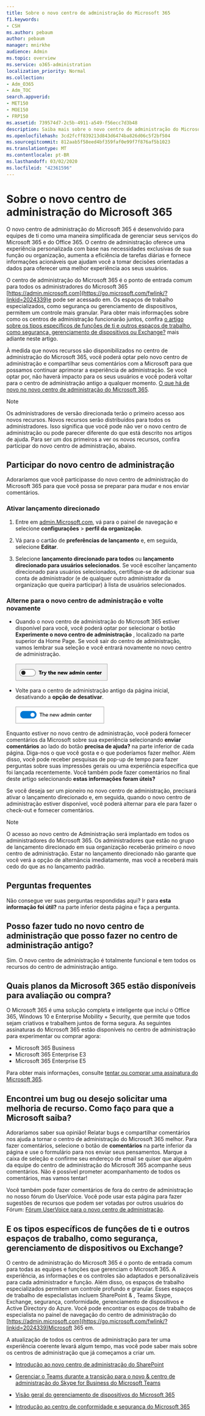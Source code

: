 ```yaml
---
title: Sobre o novo centro de administração do Microsoft 365
f1.keywords:
- CSH
ms.author: pebaum
author: pebaum
manager: mnirkhe
audience: Admin
ms.topic: overview
ms.service: o365-administration
localization_priority: Normal
ms.collection:
- Adm_O365
- Adm_TOC
search.appverid:
- MET150
- MOE150
- FRP150
ms.assetid: 739574d7-2c5b-4911-a549-f56ecc7d3b48
description: Saiba mais sobre o novo centro de administração do Microsoft 365.
ms.openlocfilehash: 3cd2fcff839213d843d6474ba826d06c5f2bf504
ms.sourcegitcommit: 812aab5f58eed4bf359faf0e99f7f876af5b1023
ms.translationtype: MT
ms.contentlocale: pt-BR
ms.lasthandoff: 03/02/2020
ms.locfileid: "42361596"
---
```

# <a name="about-the-new-microsoft-365-admin-center"></a>Sobre o novo centro de administração do Microsoft 365

O novo centro de administração do Microsoft 365 é desenvolvido para equipes de ti como uma maneira simplificada de gerenciar seus serviços do Microsoft 365 e do Office 365. O centro de administração oferece uma experiência personalizada com base nas necessidades exclusivas de sua função ou organização, aumenta a eficiência de tarefas diárias e fornece informações acionáveis que ajudam você a tomar decisões orientadas a dados para oferecer uma melhor experiência aos seus usuários.
  
O centro de administração do Microsoft 365 é o ponto de entrada comum para todos os administradores do Microsoft 365 [https://admin.microsoft.com](https://go.microsoft.com/fwlink/?linkid=2024339)e pode ser acessado em. Os espaços de trabalho especializados, como segurança ou gerenciamento de dispositivos, permitem um controle mais granular. Para obter mais informações sobre como os centros de administração funcionarão juntos, confira [o artigo sobre os tipos específicos de funções de ti e outros espaços de trabalho, como segurança, gerenciamento de dispositivos ou Exchange?](#what-about-the-specific-types-of-it-roles-and-other-workspaces-like-security-device-management-or-exchange) mais adiante neste artigo. 
  
À medida que novos recursos são disponibilizados no centro de administração do Microsoft 365, você poderá optar pelo novo centro de administração e compartilhar seus comentários com a Microsoft para que possamos continuar aprimorar a experiência de administração. Se você optar por, não haverá impacto para os seus usuários e você poderá voltar para o centro de administração antigo a qualquer momento.
[O que há de novo no novo centro de administração do Microsoft 365](whats-new-in-preview.md).
  
> [!NOTE]
> Os administradores de versão direcionada terão o primeiro acesso aos novos recursos. Novos recursos serão distribuídos para todos os administradores. Isso significa que você pode não ver o novo centro de administração ou pode parecer diferente do que está descrito nos artigos de ajuda. Para ser um dos primeiros a ver os novos recursos, confira participar do novo centro de administração, abaixo. 
    
## <a name="participate-in-the-new-admin-center"></a>Participar do novo centro de administração
Adoraríamos que você participasse do novo centro de administração do Microsoft 365 para que você possa se preparar para mudar e nos enviar comentários.

### <a name="turn-on-targeted-release"></a>Ativar lançamento direcionado

1. Entre em [admin.Microsoft.com](https://admin.microsoft.com), vá para o painel de navegação e selecione **configurações** \> **perfil da organização**.
    
2. Vá para o cartão de **preferências de lançamento** e, em seguida, selecione **Editar**. 
    
3.  Selecione **lançamento direcionado para todos** ou **lançamento direcionado para usuários selecionados**. Se você escolher lançamento direcionado para usuários selecionados, certifique-se de adicionar sua conta de administrador (e de qualquer outro administrador da organização que queira participar) à lista de usuários selecionados.
    
### <a name="switch-to-the-new-admin-center-and-back-again"></a>Alterne para o novo centro de administração e volte novamente

- Quando o novo centro de administração do Microsoft 365 estiver disponível para você, você poderá optar por selecionar o botão **Experimente o novo centro de administração** , localizado na parte superior da Home Page. Se você sair do centro de administração, vamos lembrar sua seleção e você entrará novamente no novo centro de administração. <br/><br/>![O novo centro de administração alterna para o centro de administração antigo](../media/admin-center-toggle-off.png) 
  
- Volte para o centro de administração antigo da página inicial, desativando a **opção de desativar**. <br/><br/>![A nova ativação do centro de administração está ativada](../media/admin-center-toggle-on.png)

Enquanto estiver no novo centro de administração, você poderá fornecer comentários da Microsoft sobre sua experiência selecionando **enviar comentários** ao lado do botão **precisa de ajuda?** na parte inferior de cada página. Diga-nos o que você gosta e o que poderíamos fazer melhor. Além disso, você pode receber pesquisas de pop-up de tempo para fazer perguntas sobre suas impressões gerais ou uma experiência específica que foi lançada recentemente. Você também pode fazer comentários no final deste artigo selecionando **estas informações foram úteis?**
  
Se você deseja ser um pioneiro no novo centro de administração, precisará ativar o lançamento direcionado e, em seguida, quando o novo centro de administração estiver disponível, você poderá alternar para ele para fazer o check-out e fornecer comentários.
  
> [!NOTE]
> O acesso ao novo centro de Administração será implantado em todos os administradores do Microsoft 365. Os administradores que estão no grupo de lançamento direcionado em sua organização receberão primeiro o novo centro de administração. Estar no lançamento direcionado não garante que você verá a opção de alternância imediatamente, mas você a receberá mais cedo do que as no lançamento padrão. 
  

   
## <a name="frequently-asked-questions"></a>Perguntas frequentes

Não consegue ver suas perguntas respondidas aqui? Ir para **esta informação foi útil?** na parte inferior desta página e faça a pergunta. 
  
## <a name="can-i-do-everything-in-the-new-admin-center-that-i-can-do-in-the-old-admin-center"></a>Posso fazer tudo no novo centro de administração que posso fazer no centro de administração antigo?

Sim. O novo centro de administração é totalmente funcional e tem todos os recursos do centro de administração antigo.
  
## <a name="which-microsoft-365-plans-are-available-to-trial-or-buy"></a>Quais planos da Microsoft 365 estão disponíveis para avaliação ou compra?

O Microsoft 365 é uma solução completa e inteligente que inclui o Office 365, Windows 10 e Enterprise Mobility + Security, que permite que todos sejam criativos e trabalhem juntos de forma segura. As seguintes assinaturas do Microsoft 365 estão disponíveis no centro de administração para experimentar ou comprar agora:
  
- Microsoft 365 Business
- Microsoft 365 Enterprise E3
- Microsoft 365 Enterprise E5
    
Para obter mais informações, consulte [tentar ou comprar uma assinatura do Microsoft 365](../commerce/try-or-buy-microsoft-365.md).
  
## <a name="i-found-a-bug-or-i-want-to-request-a-feature-enhancement-how-do-i-let-microsoft-know"></a>Encontrei um bug ou desejo solicitar uma melhoria de recurso. Como faço para que a Microsoft saiba?

Adoraríamos saber sua opinião! Relatar bugs e compartilhar comentários nos ajuda a tornar o centro de administração do Microsoft 365 melhor. Para fazer comentários, selecione o botão de **comentários** na parte inferior da página e use o formulário para nos enviar seus pensamentos. Marque a caixa de seleção e confirme seu endereço de email se quiser que alguém da equipe do centro de administração do Microsoft 365 acompanhe seus comentários. Não é possível prometer acompanhamento de todos os comentários, mas vamos tentar! 
  
Você também pode fazer comentários de fora do centro de administração no nosso fórum do UserVoice. Você pode usar esta página para fazer sugestões de recursos que podem ser votadas por outros usuários do Fórum: [Fórum UserVoice para o novo centro de administração](https://go.microsoft.com/fwlink/?linkid=2024994).
  
## <a name="what-about-the-specific-types-of-it-roles-and-other-workspaces-like-security-device-management-or-exchange"></a>E os tipos específicos de funções de ti e outros espaços de trabalho, como segurança, gerenciamento de dispositivos ou Exchange?

O centro de administração do Microsoft 365 é o ponto de entrada comum para todas as equipes e funções que gerenciam o Microsoft 365. A experiência, as informações e os controles são adaptados e personalizáveis para cada administrador e função. Além disso, os espaços de trabalho especializados permitem um controle profundo e granular. Esses espaços de trabalho de especialistas incluem SharePoint &amp; , Teams Skype, Exchange, segurança, conformidade, gerenciamento de dispositivos e Active Directory do Azure. Você pode encontrar os espaços de trabalho de especialista no painel de navegação do centro de administração do [https://admin.microsoft.com](https://go.microsoft.com/fwlink/?linkid=2024339)Microsoft 365 em.
  
A atualização de todos os centros de administração para ter uma experiência coerente levará algum tempo, mas você pode saber mais sobre os centros de administração que já começamos a criar um.
  
- [Introdução ao novo centro de administração do SharePoint](https://go.microsoft.com/fwlink/?linkid=2024186)
    
- [Gerenciar o Teams durante a transição para o novo &amp; centro de administração do Skype for Business do Microsoft Teams](https://go.microsoft.com/fwlink/?linkid=2024308)
    
- [Visão geral do gerenciamento de dispositivos do Microsoft 365](https://go.microsoft.com/fwlink/?linkid=2006262)
    
- [Introdução ao centro de conformidade e segurança do Microsoft 365](https://go.microsoft.com/fwlink/?linkid=2025413)
    

